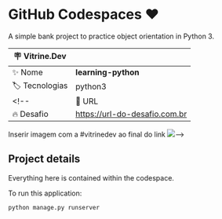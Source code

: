# GitHub Codespaces ♥️

A simple bank project to practice object orientation in Python 3.

| :placard: Vitrine.Dev |     |
| -------------  | --- |
| :sparkles: Nome        | **learning-python**
| :label: Tecnologias | python3
<!--| :rocket: URL         | https://url-deploy.com.br
| :fire: Desafio     | https://url-do-desafio.com.br

 Inserir imagem com a #vitrinedev ao final do link 
![](https://via.placeholder.com/1200x500.png?text=imagem+lindona+do+meu+projeto#vitrinedev)-->

## Project details

Everything here is contained within the codespace.

To run this application:

```python
python manage.py runserver
```
